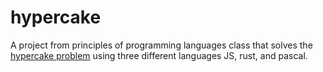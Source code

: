 # hypercake
A project from principles of programming languages class that solves the [hypercake problem](https://en.wikipedia.org/wiki/Lazy_caterer%27s_sequence)
using three different languages JS, rust, and pascal.
